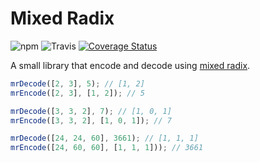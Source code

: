 # Mixed Radix

![npm](https://img.shields.io/npm/v/mixed-radix.svg) ![Travis](https://img.shields.io/travis/thevtm/mixed-radix.svg) [![Coverage Status](https://coveralls.io/repos/github/thevtm/mixed-radix/badge.svg)](https://coveralls.io/github/thevtm/mixed-radix)

A small library that encode and decode using [mixed radix].

```javascript
mrDecode([2, 3], 5); // [1, 2]
mrEncode([2, 3], [1, 2]); // 5

mrDecode([3, 3, 2], 7); // [1, 0, 1]
mrEncode([3, 3, 2], [1, 0, 1]); // 7

mrDecode([24, 24, 60], 3661); // [1, 1, 1]
mrEncode([24, 60, 60], [1, 1, 1])); // 3661
```

[mixed radix]: https://en.wikipedia.org/wiki/Mixed_radix

